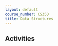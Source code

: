 ```yaml
---
layout: default
course_number: CS350
title: Data Structures
---
```



## Activities


<!--   
  * [Stacks & Queues](activities/1 - Stacks & Queues.pdf)
  * [Skiplist (Find)](activities/2 - Skiplist Find.pdf)
  * [Skiplist (Insert)](activities/3 - Skiplist Insert.pdf)
  * [BST Remove](activities/4 - BST Remove.pdf)
  * [AVL Trees (Insert)](activities/5 - AVL Trees Insert.pdf)
  * [AVL Trees (Remove)](activities/6 - AVL Trees Remove.pdf)
  * [Red-Black Trees (Insert)](activities/7 - Red-Black Trees Insert.pdf) 
  * [Red-Black Trees (Insert 2)](activities/8 - Red-Black Trees Insert 2.pdf)
  * [AA Trees 1](activities/9 - AA Trees.pdf)
  * [AA Trees 2](activities/10 - AA Trees 2.pdf)
  * [B Trees](activities/11 - B-Trees.pdf)
  * [Binary Heaps](activities/12 - Binary Heaps.pdf)
  * [Hash Tables](activities/13 - Hash Tables.pdf)
  * [Graphs](activities/14 - Graphs Adjacency Matrix and List.pdf)
-->